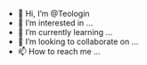 - 👋 Hi, I’m @Teologin
- 👀 I’m interested in ...
- 🌱 I’m currently learning ...
- 💞️ I’m looking to collaborate on ...
- 📫 How to reach me ...

<!---
Teologin/Teologin is a ✨ special ✨ repository because its `README.md` (this file) appears on your GitHub profile.
You can click the Preview link to take a look at your changes.
--->
